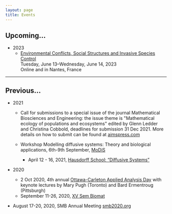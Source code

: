 ```yaml
---
layout: page
title: Events
---
```


## Upcoming...

* 2023
  * [Environmental Conflicts, Social Structures and Invasive Species Control](blog/index.html) </br>
    Tuesday, June 13–Wednesday, June 14, 2023 </br>
    Online and in Nantes, France </br>

***
## Previous...

* 2021
  * Call for submissions to a special issue of the journal Mathematical Biosciences and Engineering:  the issue theme is "Mathematical ecology of populations and ecosystems" edited by Glenn Ledder and Christina Cobbold, deadlines for submission 31 Dec 2021.  More details on how to submit can be found at [aimspress.com](https://www.aimspress.com/mbe/article/5817/special-articles)

  * Workshop Modelling diffusive systems: Theory and biological applications, 6th-9th September,
[MoDiS](https://www.icms.org.uk/events/workshops/MoDiS)

	* April 12 - 16, 2021, [Hausdorff School: “Diffusive Systems”](https://www.hcm.uni-bonn.de/diffusive-systems-2021/)

* 2020
	* 2 Oct 2020, 4th annual [Ottawa-Carleton Applied Analysis Day](http://frithjof.ca/AAdayOttawa.html) with keynote lectures by Mary Pugh (Toronto) and Bard Ermentroug (Pittsburgh)
	* September 11-26, 2020, [XV Sem Biomat](https://sites.google.com/view/xvsembiomat/home?authuser=0)

* August 17-20, 2020, SMB Annual Meeting [smb2020.org](http://smb2020.org)

